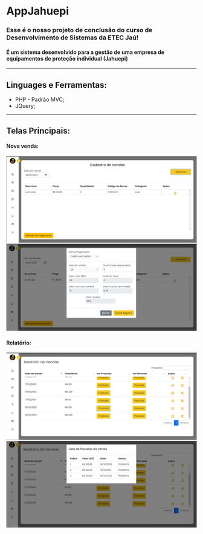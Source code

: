 # AppJahuepi
### Esse é o nosso projeto de conclusão do curso de Desenvolvimento de Sistemas da ETEC Jaú!
#### É um sistema desenvolvido para a gestão de uma empresa de equipamentos de proteção individual (Jahuepi)
-----------------
## Linguages e Ferramentas: 
  * PHP - Padrão MVC;
  * JQuery;
-----------------
## Telas Principais: 
#### Nova venda:
![alt text](https://github.com/edufrasson/AppJahuepi/blob/master/Site/App/View/assets/readme/tela_venda_1.png)
![alt text](https://github.com/edufrasson/AppJahuepi/blob/master/Site/App/View/assets/readme/tela_venda_2.png)

#### Relatório: 
![alt text](https://github.com/edufrasson/AppJahuepi/blob/master/Site/App/View/assets/readme/tela_relatorio_1.png)
![alt text](https://github.com/edufrasson/AppJahuepi/blob/master/Site/App/View/assets/readme/tela_relatorio_2.png)

